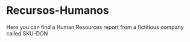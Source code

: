# Recursos-Humanos
Here you can find a Human Resources report from a fictitious company called SKU-DON 
